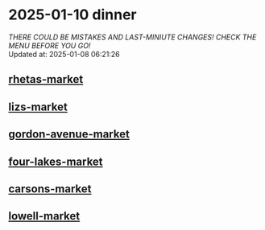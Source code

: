 # 2025-01-10 dinner  
*THERE COULD BE MISTAKES AND LAST-MINIUTE CHANGES! CHECK THE MENU BEFORE YOU GO!*  
Updated at: 2025-01-08 06:21:26  
## [rhetas-market](https://wisc-housingdining.nutrislice.com/menu/rhetas-market/dinner/2025-01-10)  
## [lizs-market](https://wisc-housingdining.nutrislice.com/menu/lizs-market/dinner/2025-01-10)  
## [gordon-avenue-market](https://wisc-housingdining.nutrislice.com/menu/gordon-avenue-market/dinner/2025-01-10)  
## [four-lakes-market](https://wisc-housingdining.nutrislice.com/menu/four-lakes-market/dinner/2025-01-10)  
## [carsons-market](https://wisc-housingdining.nutrislice.com/menu/carsons-market/dinner/2025-01-10)  
## [lowell-market](https://wisc-housingdining.nutrislice.com/menu/lowell-market/dinner/2025-01-10)  
  
